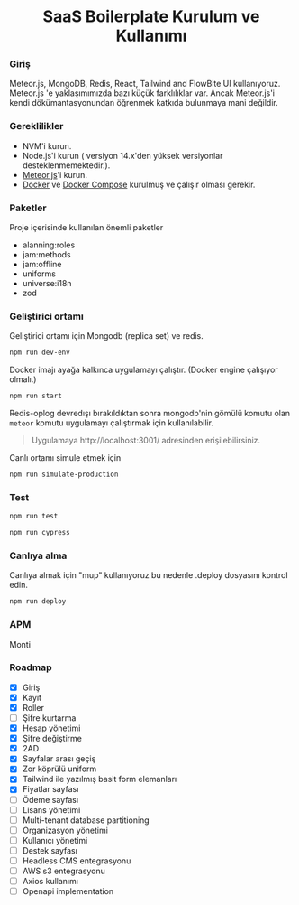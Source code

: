  <h1 style="text-align: center;">
  SaaS Boilerplate Kurulum ve Kullanımı
</h1>

### Giriş
Meteor.js, MongoDB, Redis, React, Tailwind and FlowBite UI kullanıyoruz.
Meteor.js 'e yaklaşımımızda bazı küçük farklılıklar var. Ancak Meteor.js'i kendi dökümantasyonundan öğrenmek katkıda bulunmaya mani değildir.

### Gereklilikler
- NVM'i kurun.
- Node.js'i kurun ( versiyon 14.x'den yüksek versiyonlar desteklenmemektedir.).
- [Meteor.js](https://www.meteor.com/developers/install)'i kurun.
- [Docker](https://docs.docker.com/install) ve [Docker Compose](https://docs.docker.com/compose/install/) kurulmuş ve çalışır olması gerekir.

### Paketler
Proje içerisinde kullanılan önemli paketler
- alanning:roles
- jam:methods
- jam:offline
- uniforms
- universe:i18n
- zod

### Geliştirici ortamı
Geliştirici ortamı için Mongodb (replica set) ve redis.

```bash 
npm run dev-env
```
Docker imajı ayağa kalkınca uygulamayı çalıştır.
(Docker engine çalışıyor olmalı.)

```bash 
npm run start
```
Redis-oplog devredışı bırakıldıktan sonra mongodb'nin gömülü komutu olan `meteor` komutu uygulamayı çalıştırmak için kullanılabilir.

> Uygulamaya  http://localhost:3001/ adresinden erişilebilirsiniz.

Canlı ortamı simule etmek için

```bash 
npm run simulate-production
```

### Test
```bash 
npm run test
```

```bash 
npm run cypress
```

### Canlıya alma
Canlıya almak için "mup" kullanıyoruz bu nedenle .deploy dosyasını kontrol edin.

```bash 
npm run deploy
```

### APM
Monti

### Roadmap
- [x] Giriş
- [x] Kayıt
- [x] Roller
- [ ] Şifre kurtarma
- [x] Hesap yönetimi
- [x] Şifre değiştirme
- [x] 2AD
- [x] Sayfalar arası geçiş
- [x] Zor köprülü uniform
- [x] Tailwind ile yazılmış basit form elemanları
- [x] Fiyatlar sayfası
- [ ] Ödeme sayfası
- [ ] Lisans yönetimi
- [ ] Multi-tenant database partitioning
- [ ] Organizasyon yönetimi
- [ ] Kullanıcı yönetimi
- [ ] Destek sayfası
- [ ] Headless CMS entegrasyonu
- [ ] AWS s3 entegrasyonu
- [ ] Axios kullanımı
- [ ] Openapi implementation
